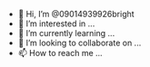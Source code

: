 - 👋 Hi, I’m @09014939926bright
- 👀 I’m interested in ...
- 🌱 I’m currently learning ...
- 💞️ I’m looking to collaborate on ...
- 📫 How to reach me ...

<!---
09014939926bright/09014939926bright is a ✨ special ✨ repository because its `README.md` (this file) appears on your GitHub profile.
You can click the Preview link to take a look at your changes.
--->
